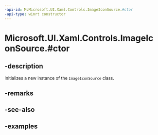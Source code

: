 ```yaml
---
-api-id: M:Microsoft.UI.Xaml.Controls.ImageIconSource.#ctor
-api-type: winrt constructor
---
```


# Microsoft.UI.Xaml.Controls.ImageIconSource.#ctor

<!--
public ImageIconSource ();
-->

## -description

Initializes a new instance of the `ImageIconSource` class.

## -remarks

## -see-also

## -examples
